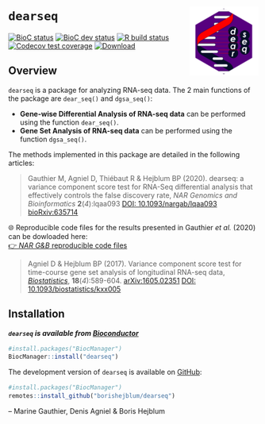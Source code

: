 
<!-- README.md is generated from README.Rmd. Please edit that file -->

# `dearseq` <a><img src='man/figures/logo.svg' align="right" height="139" /></a>

[![BioC
status](http://www.bioconductor.org/shields/build/release/bioc/dearseq.svg)](https://bioconductor.org/checkResults/release/bioc-LATEST/dearseq)
[![BioC dev
status](http://www.bioconductor.org/shields/build/devel/bioc/dearseq.svg)](https://bioconductor.org/checkResults/devel/bioc-LATEST/dearseq)
[![R build
status](https://github.com/borishejblum/dearseq/workflows/R-CMD-check-bioc/badge.svg)](https://github.com/borishejblum/dearseq/actions)
[![Codecov test
coverage](https://codecov.io/gh/borishejblum/dearseq/branch/master/graph/badge.svg)](https://codecov.io/gh/borishejblum/dearseq?branch=master)
[![Download](http://www.bioconductor.org/shields/downloads/release/dearseq.svg)](https://bioconductor.org/packages/stats/bioc/dearseq)
<!-- [![Downloads](https://cranlogs.r-pkg.org/badges/dearseq?color=blue)](https://www.r-pkg.org/pkg/dearseq) -->

## Overview

`dearseq` is a package for analyzing RNA-seq data. The 2 main functions
of the package are `dear_seq()` and `dgsa_seq()`:

- **Gene-wise Differential Analysis of RNA-seq data** can be performed
  using the function `dear_seq()`.
- **Gene Set Analysis of RNA-seq data** can be performed using the
  function `dgsa_seq()`.

The methods implemented in this package are detailed in the following
articles:

> Gauthier M, Agniel D, Thiébaut R & Hejblum BP (2020). dearseq: a
> variance component score test for RNA-Seq differential analysis that
> effectively controls the false discovery rate, *NAR Genomics and
> Bioinformatics* **2**(*4*):lqaa093 [DOI:
> 10.1093/nargab/lqaa093](https://doi.org/10.1093/nargab/lqaa093)
> [bioRxiv:635714](https://www.biorxiv.org/content/10.1101/635714v1)

🌐 Reproducible code files for the results presented in Gauthier *et
al.* (2020) can be dowloaded here:  
[👉 *NAR G&B* reproducible code
files](https://github.com/borishejblum/dearseq/releases/download/v1.7.2/NARGAB_ReproducibleCodeFiles.zip)

> Agniel D & Hejblum BP (2017). Variance component score test for
> time-course gene set analysis of longitudinal RNA-seq data,
> [*Biostatistics*](https://academic.oup.com/biostatistics/article-abstract/18/4/589/3065599),
> **18**(*4*):589-604.
> [arXiv:1605.02351](https://arxiv.org/abs/1605.02351v4) [DOI:
> 10.1093/biostatistics/kxx005](https://doi.org/10.1093/biostatistics/kxx005)

## Installation

***`dearseq` is available from
[Bioconductor](http://www.bioconductor.org)***

``` r
#install.packages("BiocManager")
BiocManager::install("dearseq")
```

The development version of `dearseq` is available on
[GitHub](https://github.com/borishejblum/dearseq):

``` r
#install.packages("BiocManager")
remotes::install_github("borishejblum/dearseq")
```

– Marine Gauthier, Denis Agniel & Boris Hejblum
